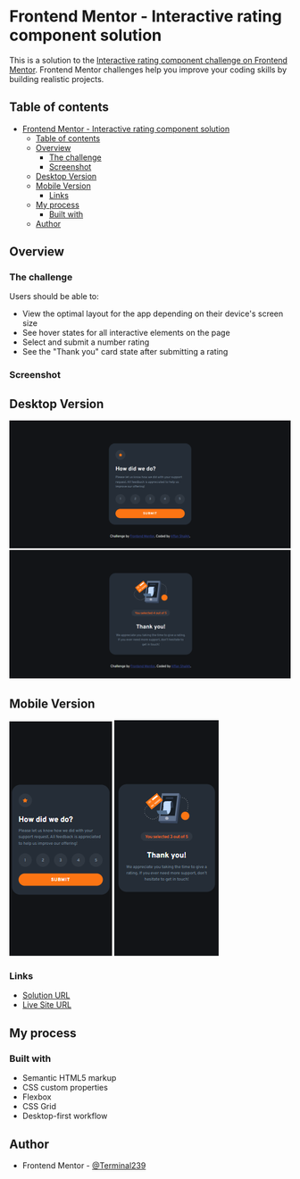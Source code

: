 # Frontend Mentor - Interactive rating component solution

This is a solution to the [Interactive rating component challenge on Frontend Mentor](https://www.frontendmentor.io/challenges/interactive-rating-component-koxpeBUmI). Frontend Mentor challenges help you improve your coding skills by building realistic projects.

## Table of contents

- [Frontend Mentor - Interactive rating component solution](#frontend-mentor---interactive-rating-component-solution)
  - [Table of contents](#table-of-contents)
  - [Overview](#overview)
    - [The challenge](#the-challenge)
    - [Screenshot](#screenshot)
  - [Desktop Version](#desktop-version)
  - [Mobile Version](#mobile-version)
    - [Links](#links)
  - [My process](#my-process)
    - [Built with](#built-with)
  - [Author](#author)

## Overview

### The challenge

Users should be able to:

- View the optimal layout for the app depending on their device's screen size
- See hover states for all interactive elements on the page
- Select and submit a number rating
- See the "Thank you" card state after submitting a rating

### Screenshot

## Desktop Version

![](./solution-desktop-provide-rating.png)
![](./solution-desktop-display-rating.png)

## Mobile Version

![](./solution-mobile-provide-rating.png)
![](./solution-mobile-display-rating.png)

### Links

- [Solution URL](https://github.com/Terminal239/FrontEndMentor-Challenges/tree/master/interactive-rating-component-main)
- [Live Site URL](https://64eb497b8c801463db2c04a8--luminous-arithmetic-23e2cd.netlify.app/)

## My process

### Built with

- Semantic HTML5 markup
- CSS custom properties
- Flexbox
- CSS Grid
- Desktop-first workflow

## Author

- Frontend Mentor - [@Terminal239](https://www.frontendmentor.io/profile/Terminal239)
